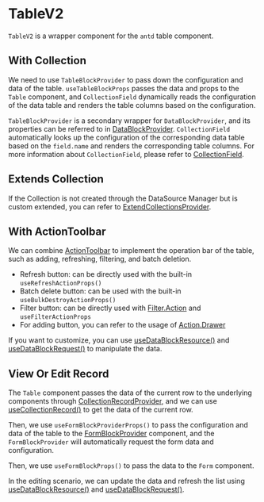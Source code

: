 # TableV2

`TableV2` is a wrapper component for the `antd` table component.

## With Collection

We need to use `TableBlockProvider` to pass down the configuration and data of the table. `useTableBlockProps` passes the data and props to the `Table` component, and `CollectionField` dynamically reads the configuration of the data table and renders the table columns based on the configuration.

`TableBlockProvider` is a secondary wrapper for `DataBlockProvider`, and its properties can be referred to in [DataBlockProvider](/core/data-block/data-block-provider#property-details). `CollectionField` automatically looks up the configuration of the corresponding data table based on the `field.name` and renders the corresponding table columns. For more information about `CollectionField`, please refer to [CollectionField](/core/data-source/collection-field).

<code src="./demos/new-demos/collection.tsx"></code>

## Extends Collection

If the Collection is not created through the DataSource Manager but is custom extended, you can refer to [ExtendCollectionsProvider](/core/data-source/extend-collections-provider).

<code src="./demos/new-demos/extend-collection.tsx"></code>

## With ActionToolbar

We can combine [ActionToolbar](/components/action#actionbar) to implement the operation bar of the table, such as adding, refreshing, filtering, and batch deletion.

- Refresh button: can be directly used with the built-in `useRefreshActionProps()`
- Batch delete button: can be used with the built-in `useBulkDestroyActionProps()`
- Filter button: can be directly used with [Filter.Action](/components/filter) and `useFilterActionProps`
- For adding button, you can refer to the usage of [Action.Drawer](/components/action#与-form-结合)

If you want to customize, you can use [useDataBlockResource()](/core/data-block/data-block-resource-provider) and [useDataBlockRequest()](/core/data-block/data-block-request-provider#usedatablockrequest) to manipulate the data.

<code src="./demos/new-demos/action-toolbar.tsx"></code>

## View Or Edit Record

The `Table` component passes the data of the current row to the underlying components through [CollectionRecordProvider](/core/data-block/collection-record-provider), and we can use [useCollectionRecord()](/core/data-block/collection-record-provider#usecollectionrecord) to get the data of the current row.

Then, we use `useFormBlockProviderProps()` to pass the configuration and data of the table to the [FormBlockProvider](http://localhost:8000/components/form-v2#%E8%8E%B7%E5%8F%96%E6%95%B0%E6%8D%AE%E8%A1%A8%E6%95%B0%E6%8D%AE) component, and the `FormBlockProvider` will automatically request the form data and configuration.

Then, we use `useFormBlockProps()` to pass the data to the `Form` component.

In the editing scenario, we can update the data and refresh the list using [useDataBlockResource()](/core/data-block/data-block-resource-provider) and [useDataBlockRequest()](/core/data-block/data-block-request-provider#usedatablockrequest).

<code src="./demos/new-demos/record.tsx"></code>
